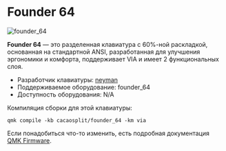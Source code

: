 # Founder 64

![founder_64](https://sun9-75.userapi.com/impg/qessFthFyZX7N7TvXm1x_B8AgJBXGtINR-BiyA/lzVJZ-VBx14.jpg?size=1278x758&quality=95&sign=01fd8b9e28723a10f243290ef66c8e3c&type=album)


**Founder 64** — это разделенная клавиатура с 60%-ной раскладкой, основанная на стандартной ANSI, разработанная для улучшения эргономики и комфорта, поддерживает VIA и имеет 2 функциональных слоя.

* Разработчик клавиатуры: [neyman](https://github.com/Neyman39)
* Поддерживаемое оборудование: founder_64
* Доступность оборудования: N/A

Компиляция сборки для этой клавиатуры:

    qmk compile -kb cacaosplit/founder_64 -km via

Если понадобиться что-то изменить, есть подробная документация [QMK Firmware](https://docs.qmk.fm/#/newbs).
